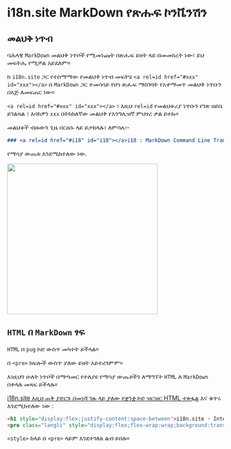# i18n.site MarkDown የጽሑፍ ኮንቬንሽን

## መልህቅ ነጥብ

ባሕላዊ `MarkDown` መልህቅ ነጥቦች የሚመነጩት በጽሑፍ ይዘት ላይ በመመስረት ነው፣ ይህ መፍትሔ የሚቻል አይደለም።

ከ `i18n.site` ጋር የተስማማው የመልህቅ ነጥብ መፍትሄ `<a rel=id href="#xxx" id="xxx"></a>` በ `MarkDown` ጋር ተመሳሳይ የሆነ ጽሑፍ ማስገባት የአቀማመጥ መልህቅ ነጥቡን በእጅ ለመፍጠር ነው።

`<a rel=id href="#xxx" id="xxx"></a>` ፣ እዚህ `rel=id` የመልህቆሪያ ነጥቡን የገጽ ዘይቤ ይገልጻል ፣ እባክዎን `xxx` በትክክለኛው መልህቅ የእንግሊዝኛ ምህፃረ ቃል ይተኩ።

መልህቆች ብዙውን ጊዜ በርዕሱ ላይ ይታከላሉ፣ ለምሳሌ፡-

```md
### <a rel=id href="#i18" id="i18"></a>i18 : MarkDown Command Line Translation Tool
```

የማሳያ ውጤቱ እንደሚከተለው ነው.

<img src="//p.3ti.site/1721381136.avif" width="350">

## `HTML` በ `MarkDown` ፃፍ

`HTML` በ `pug` ኮድ ውስጥ መካተት ይችላል።

በ `<pre>` ክፍሎች ውስጥ ያለው ይዘት አይተረጎምም።

እነዚህን ሁለት ነጥቦች በማጣመር የተለያዩ የማሳያ ውጤቶችን ለማግኘት `HTML` ለ `MarkDown` በቀላሉ መጻፍ ይችላሉ።

[i18n.site እዚህ ጠቅ ያድርጉ በመነሻ ገጹ ላይ ያለው የቋንቋ ኮድ ዝርዝር HTML ተጽፏል](//raw.githubusercontent.com/i18n-site/md/main/zh/README.md) እና ቁጥሩ እንደሚከተለው ነው :

```html
<h1 style="display:flex;justify-content:space-between">i18n.site ⋅ International Solutions<img src="//p.3ti.site/logo.svg" style="user-select:none;margin-top:-1px;width:42px"></h1>
<pre class="langli" style="display:flex;flex-wrap:wrap;background:transparent;border:1px solid #eee;font-size:12px;box-shadow:0 0 3px inset #eee;padding:12px 5px 4px 12px;justify-content:space-between;"><style>pre.langli i{font-weight:300;font-family:s;margin-right:2px;margin-bottom:8px;font-style:normal;color:#666;border-bottom:1px dashed #ccc;}</style><i>English</i><i>简体中文</i><i>Deutsch</i> … …</pre>
```

`<style>` ከላይ በ `<pre>` ላይም እንደተገለጸ ልብ ይበሉ።